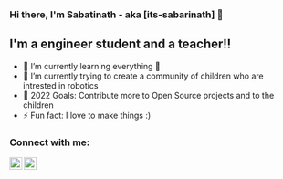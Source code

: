 ### Hi there, I'm Sabatinath - aka [its-sabarinath] 👋


## I'm a engineer student and a teacher!!

- 🌱 I’m currently learning everything 🤣
- 👯 I’m currently trying to create a community of children who are intrested in robotics
- 🥅 2022 Goals: Contribute more to Open Source projects and to the children
- ⚡ Fun fact: I love to make things :)

### Connect with me:


[<img align="left" alt="codeSTACKr | LinkedIn" width="22px" src="https://cdn.jsdelivr.net/npm/simple-icons@v3/icons/linkedin.svg" />][linkedin]
[<img align="left" alt="codeSTACKr | Instagram" width="22px" src="https://cdn.jsdelivr.net/npm/simple-icons@v3/icons/instagram.svg" />][instagram]

<br />

<br />
<br />



</details>


[instagram]: https://instagram.com/the__beardoo
[linkedin]: https://linkedin.com/in/sabarinath-k-a-b04a65166

